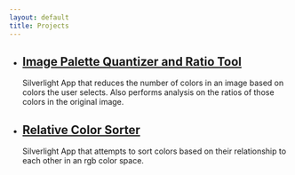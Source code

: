 ```yaml
---
layout: default
title: Projects
---
```


<article class="bl-projects">
  <ul>
    <li>
      <h2><a href="color_proportion.html">Image Palette Quantizer and Ratio Tool</a></h2>
      <p>Silverlight App that reduces the number of colors in an image based on colors the user selects. Also performs analysis on the ratios of those colors in the original image.</p>
    </li>
    <li>
      <h2><a href="color_sorter.html">Relative Color Sorter</a></h2>
      <p>Silverlight App that attempts to sort colors based on their relationship to each other in an rgb color space.</p>
    </li>
  </ul>
</article>
